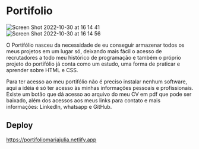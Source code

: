 # Portifolio

![Screen Shot 2022-10-30 at 16 14 41](https://user-images.githubusercontent.com/115854249/200088404-369987b8-0aeb-460c-9f3e-072f0005d2fd.png)
![Screen Shot 2022-10-30 at 16 14 56](https://user-images.githubusercontent.com/115854249/200088400-bcec45e1-8f02-42b2-a419-14bb77b21b48.png)

O Portifólio nasceu da necessidade de eu conseguir armazenar todos os meus projetos em um lugar só, deixando mais fácil o acesso de recrutadores a todo meu histórico de programação e também o próprio projeto do portifólio já conta como um estudo, uma forma de praticar e aprender sobre HTML e CSS. 

Para ter acesso ao meu portifólio não é preciso instalar nenhum software, aqui a idéia é só ter acesso às minhas informações pessoais e profissionais. Existe um botão que dá acesso ao arquivo do meu CV em pdf que pode ser baixado, além dos acessos aos meus links para contato e mais informações: LinkedIn, whatsapp e GitHub. 

## Deploy
https://portifoliomariajulia.netlify.app
